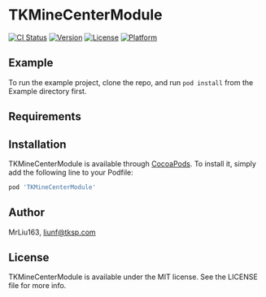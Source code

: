 # TKMineCenterModule

[![CI Status](https://img.shields.io/travis/MrLiu163/TKMineCenterModule.svg?style=flat)](https://travis-ci.org/MrLiu163/TKMineCenterModule)
[![Version](https://img.shields.io/cocoapods/v/TKMineCenterModule.svg?style=flat)](https://cocoapods.org/pods/TKMineCenterModule)
[![License](https://img.shields.io/cocoapods/l/TKMineCenterModule.svg?style=flat)](https://cocoapods.org/pods/TKMineCenterModule)
[![Platform](https://img.shields.io/cocoapods/p/TKMineCenterModule.svg?style=flat)](https://cocoapods.org/pods/TKMineCenterModule)

## Example

To run the example project, clone the repo, and run `pod install` from the Example directory first.

## Requirements

## Installation

TKMineCenterModule is available through [CocoaPods](https://cocoapods.org). To install
it, simply add the following line to your Podfile:

```ruby
pod 'TKMineCenterModule'
```

## Author

MrLiu163, liunf@tksp.com

## License

TKMineCenterModule is available under the MIT license. See the LICENSE file for more info.
